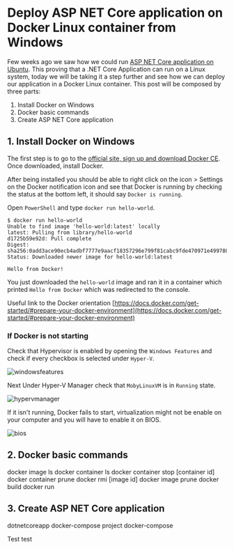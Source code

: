 # Deploy ASP NET Core application on Docker Linux container from Windows

Few weeks ago we saw how we could run [ASP NET Core application on Ubuntu](https://kimsereyblog.blogspot.com/2018/06/asp-net-core-with-nginx.html). This proving that a .NET Core Application can run on a Linux system, today we will be taking it a step further and see how we can deploy our application in a Docker Linux container. This post will be composed by three parts:

1. Install Docker on Windows
2. Docker basic commands
3. Create ASP NET Core application

## 1. Install Docker on Windows

The first step is to go to the [official site, sign up and download Docker CE](https://store.docker.com/editions/community/docker-ce-desktop-windows).
Once downloaded, install Docker.

After being installed you should be able to right click on the icon > Settings on the Docker notification icon and see that Docker is running by checking the status at the bottom left, it should say `Docker is running`.

Open `PowerShell` and type `docker run hello-world`.

```
$ docker run hello-world
Unable to find image 'hello-world:latest' locally
latest: Pulling from library/hello-world
d1725b59e92d: Pull complete
Digest: sha256:0add3ace90ecb4adbf7777e9aacf18357296e799f81cabc9fde470971e499788
Status: Downloaded newer image for hello-world:latest

Hello from Docker!
```

You just downloaded the `hello-world` image and ran it in a container which printed `Hello from Docker` which was redirected to the console.

Useful link to the Docker orientation [https://docs.docker.com/get-started/#prepare-your-docker-environment](https://docs.docker.com/get-started/#prepare-your-docker-environment)


### If Docker is not starting

Check that Hypervisor is enabled by opening the `Windows Features` and check if every checkbox is selected under `Hyper-V`.

![windowsfeatures]()

Next Under Hyper-V Manager check that `MobyLinuxVM` is in `Running` state.

![hypervmanager]()

If it isn't running, Docker fails to start, virtualization might not be enable on your computer and you will have to enable it on BIOS.

![bios]()

## 2. Docker basic commands

docker image ls
docker container ls
docker container stop [container id]
docker container prune
docker rmi [image id]
docker image prune
docker build
docker run

## 3. Create ASP NET Core application

dotnetcoreapp
docker-compose project
docker-compose

Test test


